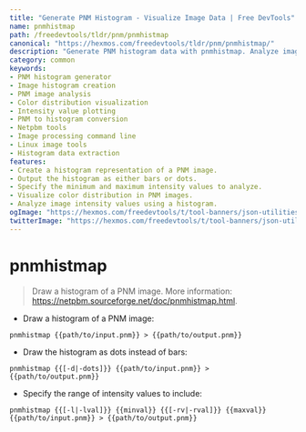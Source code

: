 ```yaml
---
title: "Generate PNM Histogram - Visualize Image Data | Free DevTools"
name: pnmhistmap
path: /freedevtools/tldr/pnm/pnmhistmap
canonical: "https://hexmos.com/freedevtools/tldr/pnm/pnmhistmap/"
description: "Generate PNM histogram data with pnmhistmap. Analyze image color distribution and intensity values. Free online tool, no registration required."
category: common
keywords:
- PNM histogram generator
- Image histogram creation
- PNM image analysis
- Color distribution visualization
- Intensity value plotting
- PNM to histogram conversion
- Netpbm tools
- Image processing command line
- Linux image tools
- Histogram data extraction
features:
- Create a histogram representation of a PNM image.
- Output the histogram as either bars or dots.
- Specify the minimum and maximum intensity values to analyze.
- Visualize color distribution in PNM images.
- Analyze image intensity values using a histogram.
ogImage: "https://hexmos.com/freedevtools/t/tool-banners/json-utilities-banner.png"
twitterImage: "https://hexmos.com/freedevtools/t/tool-banners/json-utilities-banner.png"
---
```


# pnmhistmap

> Draw a histogram of a PNM image.
> More information: <https://netpbm.sourceforge.net/doc/pnmhistmap.html>.

- Draw a histogram of a PNM image:

`pnmhistmap {{path/to/input.pnm}} > {{path/to/output.pnm}}`

- Draw the histogram as dots instead of bars:

`pnmhistmap {{[-d|-dots]}} {{path/to/input.pnm}} > {{path/to/output.pnm}}`

- Specify the range of intensity values to include:

`pnmhistmap {{[-l|-lval]}} {{minval}} {{[-rv|-rval]}} {{maxval}} {{path/to/input.pnm}} > {{path/to/output.pnm}}`

